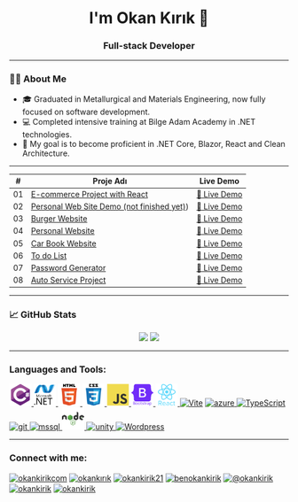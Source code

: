 <h1 align="center">I'm Okan Kırık 👋</h1>
<h3 align="center">Full-stack Developer</h3>

---

### 🧑‍💻 About Me

- 🎓 Graduated in Metallurgical and Materials Engineering, now fully focused on software development.
- 💻 Completed intensive training at Bilge Adam Academy in .NET technologies.
- 🎯 My goal is to become proficient in .NET Core, Blazor, React and Clean Architecture.

---

| #   | Proje Adı | Live Demo |
|-----|-----------|-----------|
| 01  | [E-commerce Project with React](https://github.com/okankirik/ECommerceProject) | [🔗 Live Demo](https://kullaniciadi.github.io/vanilla-js-projects) |        
| 02  | [Personal Web Site Demo (not finished yet)](https://github.com/okankirik/OkanKirikBootstrap)) | [🔗 Live Demo](https://okankirik.github.io/OkanKirikBootstrap/) |
| 03  | [Burger Website](https://github.com/okankirik/CssWebsiteTraining) | [🔗 Live Demo](https://okankirik.github.io/CssWebsiteTraining/) |
| 04  | [Personal Website](https://github.com/okankirik/PersonalWebsite) | [🔗 Live Demo](https://3d-portfolio.vercel.app) |
| 05  | [Car Book Website](https://github.com/okankirik/CarBook) | [🔗 Live Demo](https://3d-iphone.vercel.app) |
| 06  | [To do List](https://github.com/okankirik/ToDoListApp) | [🔗 Live Demo](https://admin-dashboard.vercel.app) |
| 07  | [Password Generator](https://github.com/okankirik/PasswordGenerator_Blazor) | [🔗 Live Demo](https://x-clone.vercel.app) |
| 08  | [Auto Service Project](https://github.com/okankirik/AutoService) | [🔗 Live Demo](https://netflix-clone.vercel.app) |


---

### 📈 GitHub Stats

<p align="center">
  <img src="https://github-readme-stats.vercel.app/api?username=yourusername&show_icons=true&theme=tokyonight" />
  <img src="https://github-readme-streak-stats.herokuapp.com/?user=yourusername&theme=tokyonight" />
</p>

---

<h3 align="left">Languages and Tools:</h3>
<p align="left"> 
<a href="https://www.w3schools.com/cs/" target="_blank" rel="noreferrer"> <img src="https://raw.githubusercontent.com/devicons/devicon/master/icons/csharp/csharp-original.svg" alt="csharp" width="40" height="40"/> </a> 
<a href="https://dotnet.microsoft.com/" target="_blank" rel="noreferrer"> <img src="https://raw.githubusercontent.com/devicons/devicon/master/icons/dot-net/dot-net-original-wordmark.svg" alt="dotnet" width="40" height="40"/> </a> 
<a href="https://www.w3.org/html/" target="_blank" rel="noreferrer"> <img src="https://raw.githubusercontent.com/devicons/devicon/master/icons/html5/html5-original-wordmark.svg" alt="html5" width="40" height="40"/> </a> 
<a href="https://www.w3schools.com/css/" target="_blank" rel="noreferrer"> <img src="https://raw.githubusercontent.com/devicons/devicon/master/icons/css3/css3-original-wordmark.svg" alt="css3" width="40" height="40"/> </a> 
<a href="https://developer.mozilla.org/en-US/docs/Web/JavaScript" target="_blank" rel="noreferrer"> <img src="https://raw.githubusercontent.com/devicons/devicon/master/icons/javascript/javascript-original.svg" alt="javascript" width="40" height="40"/> </a> 
<a href="https://getbootstrap.com" target="_blank" rel="noreferrer"> <img src="https://raw.githubusercontent.com/devicons/devicon/master/icons/bootstrap/bootstrap-plain-wordmark.svg" alt="bootstrap" width="40" height="40"/> </a> 
<a href="https://reactjs.org/" target="_blank" rel="noreferrer"> <img src="https://raw.githubusercontent.com/devicons/devicon/master/icons/react/react-original-wordmark.svg" alt="react" width="40" height="40"/> </a> 
<a href="https://vitejs.dev/" target="_blank" rel="noreferrer"><img src="https://raw.githubusercontent.com/danielcranney/readme-generator/main/public/icons/skills/vite-colored.svg" width="36" height="36" alt="Vite" /></a>
<a href="https://azure.microsoft.com/en-in/" target="_blank" rel="noreferrer"> <img src="https://www.vectorlogo.zone/logos/microsoft_azure/microsoft_azure-icon.svg" alt="azure" width="40" height="40"/> </a> 
<a href="https://www.typescriptlang.org/" target="_blank" rel="noreferrer"><img src="https://raw.githubusercontent.com/danielcranney/readme-generator/main/public/icons/skills/typescript-colored.svg" width="36" height="36" alt="TypeScript" /></a>
<a href="https://git-scm.com/" target="_blank" rel="noreferrer"> <img src="https://www.vectorlogo.zone/logos/git-scm/git-scm-icon.svg" alt="git" width="40" height="40"/> </a> 
<a href="https://www.microsoft.com/en-us/sql-server" target="_blank" rel="noreferrer"> <img src="https://www.svgrepo.com/show/303229/microsoft-sql-server-logo.svg" alt="mssql" width="40" height="40"/> </a> 
<a href="https://nodejs.org" target="_blank" rel="noreferrer"> <img src="https://raw.githubusercontent.com/devicons/devicon/master/icons/nodejs/nodejs-original-wordmark.svg" alt="nodejs" width="40" height="40"/> </a> 
<a href="https://unity.com/" target="_blank" rel="noreferrer"> <img src="https://www.vectorlogo.zone/logos/unity3d/unity3d-icon.svg" alt="unity" width="40" height="40"/> </a> 
<a href="https://wordpress.com" target="_blank" rel="noreferrer"><img src="https://raw.githubusercontent.com/danielcranney/readme-generator/main/public/icons/skills/wordpress-colored.svg" width="36" height="36" alt="Wordpress" /></a>
</p>

---

<h3 align="left">Connect with me:</h3>
<p align="left">
<a href="https://twitter.com/okankirikcom" target="blank"><img align="center" src="https://raw.githubusercontent.com/rahuldkjain/github-profile-readme-generator/master/src/images/icons/Social/twitter.svg" alt="okankirikcom" height="30" width="40" /></a>
<a href="https://linkedin.com/in/okankırık" target="blank"><img align="center" src="https://raw.githubusercontent.com/rahuldkjain/github-profile-readme-generator/master/src/images/icons/Social/linked-in-alt.svg" alt="okankırık" height="30" width="40" /></a>
<a href="https://fb.com/okankirik21" target="blank"><img align="center" src="https://raw.githubusercontent.com/rahuldkjain/github-profile-readme-generator/master/src/images/icons/Social/facebook.svg" alt="okankirik21" height="30" width="40" /></a>
<a href="https://instagram.com/okankirikk" target="blank"><img align="center" src="https://raw.githubusercontent.com/rahuldkjain/github-profile-readme-generator/master/src/images/icons/Social/instagram.svg" alt="benokankirik" height="30" width="40" /></a>
<a href="https://medium.com/@okankirik" target="blank"><img align="center" src="https://raw.githubusercontent.com/rahuldkjain/github-profile-readme-generator/master/src/images/icons/Social/medium.svg" alt="@okankirik" height="30" width="40" /></a>
<a href="https://www.hackerrank.com/okankirik" target="blank"><img align="center" src="https://raw.githubusercontent.com/rahuldkjain/github-profile-readme-generator/master/src/images/icons/Social/hackerrank.svg" alt="okankirik" height="30" width="40" /></a>
<a href="https://www.leetcode.com/okankirik" target="blank"><img align="center" src="https://raw.githubusercontent.com/rahuldkjain/github-profile-readme-generator/master/src/images/icons/Social/leet-code.svg" alt="okankirik" height="30" width="40" /></a>
</p>

